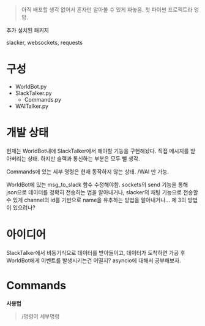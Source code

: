 > 아직 배포할 생각 없어서 혼자만 알아볼 수 있게 짜놓음. 첫 파이썬 프로젝트라 엉망.

추가 설치된 패키지

slacker, websockets, requests

# 구성
- WorldBot.py
- SlackTalker.py
    - Commands.py
- WAITalker.py

# 개발 상태
현재는 WorldBot내에 SlackTalker에서 해야할 기능을 구현해놨다. 직접 메시지를 받아버리는 상태. 하지만 슬랙과 통신하는 부분은 모두 뺄 생각.

Commands에 있는 세부 명령은 현재 동작하지 않는 상태. /WAI 만 가능.
 
WorldBot에 있는 msg_to_slack 함수 수정해야함. sockets의 send 기능을 통해 json으로 데이터를 정확히 전송하는 법을 알아내거나, slacker의 채팅 기능으로 전송할 수 있게 channel의 id를 기반으로 name을 유추하는 방법을 알아내거나... 제 3의 방법이 있으려나?     
# 아이디어
SlackTalker에서 비동기식으로 데이터를 받아들이고, 데이터가 도착하면 가공 후 WorldBot에게 이벤트를 발생시키는건 어떨지?
asyncio에 대해서 공부해보자.

# Commands
**사용법**
> /명령어 세부명령




